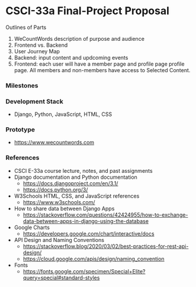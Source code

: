 # CSCI-33a Final-Project Proposal

Outlines of Parts
1. WeCountWords description of purpose and audience
1. Frontend vs. Backend
1. User Journey Map
1. Backend: input content and updcoming events
1. Frontend: each user will have a member page and profile page profile page. All members and non-members have access to Selected Content.

### Milestones

### Development Stack
* Django, Python, JavaScript, HTML, CSS

### Prototype
* https://www.wecountwords.com

### References
* CSCI E-33a course lecture, notes, and past assignments
* Django documentation and Python documentation
  - https://docs.djangoproject.com/en/3.1/
  - https://docs.python.org/3/
* W3Schools HTML, CSS, and JavaScript references
  - https://www.w3schools.com/
* How to share data between Django Apps
  - https://stackoverflow.com/questions/42424955/how-to-exchange-data-between-apps-in-django-using-the-database
* Google Charts
  - https://developers.google.com/chart/interactive/docs
* API Design and Naming Conventions
  - https://stackoverflow.blog/2020/03/02/best-practices-for-rest-api-design/
  - https://cloud.google.com/apis/design/naming_convention
* Fonts
  - https://fonts.google.com/specimen/Special+Elite?query=special#standard-styles
